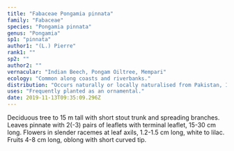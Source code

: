 ```yaml
---
title: "Fabaceae Pongamia pinnata"
family: "Fabaceae"
species: "Pongamia pinnata"
genus: "Pongamia"
sp1: "pinnata"
author1: "(L.) Pierre"
rank1: ""
sp2: ""
author2: ""
vernacular: "Indian Beech, Pongam Oiltree, Mempari"
ecology: "Common along coasts and riverbanks."
distribution: "Occurs naturally or locally naturalised from Pakistan, India and Sri Lanka throughout SE Asia to N Australia, Fiji and Japan."
uses: "Frequently planted as an ornamental."
date: 2019-11-13T09:35:09.296Z
---
```

Deciduous tree to 15 m tall with short stout trunk and spreading branches. Leaves pinnate with 2(-3) pairs of leaflets with terminal leaflet, 15-30 cm long. Flowers in slender racemes at leaf axils, 1.2-1.5 cm long, white to lilac. Fruits 4-8 cm long, oblong with short curved tip.